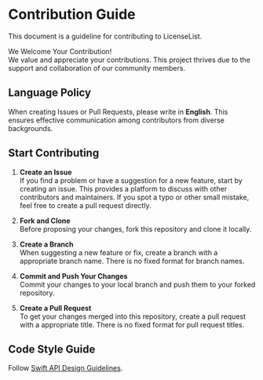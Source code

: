 # Contribution Guide
This document is a guideline for contributing to LicenseList.

We Welcome Your Contribution!  
We value and appreciate your contributions. This project thrives due to the support and collaboration of our community members.

## Language Policy
When creating Issues or Pull Requests, please write in **English**. This ensures effective communication among contributors from diverse backgrounds.

## Start Contributing

1. **Create an Issue**  
   If you find a problem or have a suggestion for a new feature, start by creating an issue. This provides a platform to discuss with other contributors and maintainers. If you spot a typo or other small mistake, feel free to create a pull request directly.

2. **Fork and Clone**  
   Before proposing your changes, fork this repository and clone it locally.

3. **Create a Branch**  
   When suggesting a new feature or fix, create a branch with a appropriate branch name. There is no fixed format for branch names.

4. **Commit and Push Your Changes**  
   Commit your changes to your local branch and push them to your forked repository.

5. **Create a Pull Request**  
   To get your changes merged into this repository, create a pull request with a appropriate title. There is no fixed format for pull request titles.

## Code Style Guide
Follow [Swift API Design Guidelines](https://www.swift.org/documentation/api-design-guidelines/).
